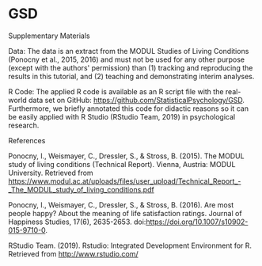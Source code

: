 # GSD

Supplementary Materials

Data: The data is an extract from the MODUL Studies of Living Conditions (Ponocny et al., 2015, 2016) and must not be used for any other purpose (except with the authors' permission) than (1) tracking and reproducing the results in this tutorial, and (2) teaching and demonstrating interim analyses.

R Code: The applied R code is available as an R script file with the real-world data set on GitHub: https://github.com/StatisticalPsychology/GSD. Furthermore, we briefly annotated this code for didactic reasons so it can be easily applied with R Studio (RStudio Team, 2019) in psychological research.



References

Ponocny, I., Weismayer, C., Dressler, S., & Stross, B. (2015). The MODUL study of living conditions (Technical Report). Vienna, Austria: MODUL University. Retrieved from https://www.modul.ac.at/uploads/files/user_upload/Technical_Report_-_The_MODUL_study_of_living_conditions.pdf

Ponocny, I., Weismayer, C., Dressler, S., & Stross, B. (2016). Are most people happy? About the meaning of life satisfaction ratings. Journal of Happiness Studies, 17(6), 2635-2653. doi:https://doi.org/10.1007/s10902-015-9710-0.

RStudio Team. (2019). Rstudio: Integrated Development Environment for R. Retrieved from http://www.rstudio.com/

